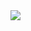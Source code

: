 <img src="https://capsule-render.vercel.app/api?type=waving&color=FFCC99&height=150&section=header&fontSize=90" />
